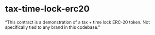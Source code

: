# tax-time-lock-erc20
“This contract is a demonstration of a tax + time lock ERC-20 token. Not specifically tied to any brand in this codebase.”
